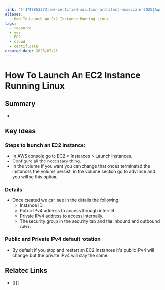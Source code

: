 ```yaml
---
link: "[[1747853373-aws-certified-solution-architect-associate-2025|Aws Certified Solution Architect Associate 2025]]"
aliases:
  - How To Launch An Ec2 Instance Running Linux
tags:
  - resource
  - aws
  - EC2
  - cloud
  - certificate
created_date: 2025/05/23
---
```

# How To Launch An EC2 Instance Running Linux
## Summary
- 
## Key Ideas
### Steps to launch an EC2 instance:
- In AWS console go to EC2 > Instances > Launch instances.
- Configure all the necessary thing.
- In the volume if you want you can change that onces terminated the instances the volume persist, in the volume section go to advance and you will se this option.
### Details
- Once created we can see in the details the following:
	- Instance ID.
	- Public IPv4 address to access through internet.
	- Private IPv4 address to access internally.
	- The security group in the security tab and the inbound and outbound rules.
### Public and Private IPv4 default rotation
- By default if you stop and restart an EC2 instances it's public IPv4 will change, but the private IPv4 will stay the same.
## Related Links
- [[]]